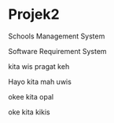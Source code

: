 # Projek2
Schools Management System


Software Requirement System

kita wis pragat keh

Hayo kita mah uwis

okee kita opal

oke kita kikis